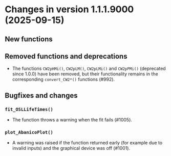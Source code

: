 <!-- NEWS.md was auto-generated by NEWS.Rmd. Please DO NOT edit by hand!-->

# Changes in version 1.1.1.9000 (2025-09-15)

## New functions

## Removed functions and deprecations

- The functions `CW2pHMi()`, `CW2pLM()`, `CW2pLMi()` and `CW2pPMi()`
  (deprecated since 1.0.0) have been removed, but their functionality
  remains in the corresponding `convert_CW2*()` functions (#992).

## Bugfixes and changes

### `fit_OSLLifeTimes()`

- The function throws a warning when the fit fails (#1005).

### `plot_AbanicoPlot()`

- A warning was raised if the function returned early (for example due
  to invalid inputs) and the graphical device was off (#1001).
